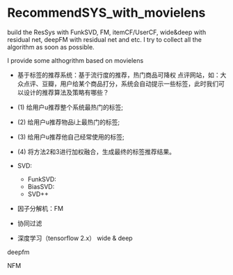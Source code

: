 # RecommendSYS_with_movielens
build the ResSys with FunkSVD, FM, itemCF/UserCF, wide&amp;deep with residual net, deepFM with residual net and etc. I try to collect all the algorithm as soon as possible.

I provide some althogrithm based on movielens

* 基于标签的推荐系统：基于流行度的推荐，热门商品可降权
点评网站，如：大众点评、豆瓣，用户给某个商品打分，系统会自动提示一些标签，此时我们可以设计的推荐算法及策略有哪些？
 * (1) 给用户u推荐整个系统最热门的标签;
 * (2) 给用户u推荐物品i上最热门的标签;
 * (3) 给用户u推荐他自己经常使用的标签;
 * (4) 将方法2和3进行加权融合，生成最终的标签推荐结果。

* SVD: 
  * FunkSVD:
  * BiasSVD:
  * SVD++

* 因子分解机：FM

* 协同过滤

* 深度学习（tensorflow 2.x）
wide & deep

deepfm

NFM

